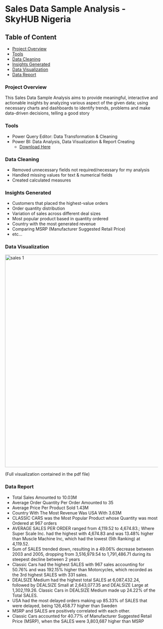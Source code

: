 # Sales Data Sample Analysis - SkyHUB Nigeria

## Table of Content

- [Project Overview](#project-overview)
- [Tools](#tools)
- [Data Cleaning](#data-cleaning)
- [Insights Generated](#insights-generated)
- [Data Visualization](#data-visualization)
- [Data Report](#data-report)

### Project Overview
This Sales Data Sample Analysis aims to provide meaningful, interactive and actionable insights by analyzing various aspect of the given data; using necessary charts and dashboards to identify trends, problems and make data-driven decisions, telling a good story


### Tools
- Power Query Editor: Data Transformation & Cleaning
- Power BI: Data Analysis, Data Visualization & Report Creating 
	- [Download Here](https://microsoft.com)

### Data Cleaning

- Removed unnecessary fields not required/necessary for my analysis 
- Handled missing values for text & numerical fields
- Created calculated measures


### Insights Generated

- Customers that placed the highest-value orders
- Order quantity distribution 
- Variation of sales across different deal sizes 
- Most popular product based in quantity ordered
- Country with the most generated revenue 
- Comparing MSRP (Manufacturer Suggested Retail Price)
- etc…


### Data Visualization
<img width="701" alt="sales 1" src="https://github.com/user-attachments/assets/23073d83-b18e-4d87-87bf-8bf15b0751d3">

(Full visualization contained in the pdf file)

### Data Report
- Total Sales Amounted to 10.03M
- Average Order Quantity Per Order Amounted to 35
- Average Price Per Product Sold 1.43M
- Country With The Most Revenue Was USA With 3.63M
- CLASSIC CARS was the Most Popular Product whose Quantity was most Ordered at 967 orders 
- AVERAGE SALES PER ORDER ranged from 4,119.52 to 4,674.83.; Where Super Scale Inc. had the highest with 4,674.83 and
was 13.48% higher than Muscle Machine Inc, which had the lowest (5th Ranking) at 4,119.52.
- Sum of SALES trended down, resulting in a 49.06% decrease between 2003 and 2005, dropping from 3,516,979.54 to
1,791,486.71 during its steepest decline between 2 years
- Classic Cars had the highest SALES with 967 sales accounting for 50.76% and was 192.15% higher than Motorcycles, which
recorded as the 3rd highest SALES with 331 sales.
- DEALSIZE Medium had the highest total SALES at 6,087,432.24, followed by DEALSIZE Small at 2,643,077.35 and DEALSIZE
Large at 1,302,119.26. Classic Cars in DEALSIZE Medium made up 24.22% of the Total SALES.
- USA had the most delayed orders making up 85.33% of SALES that were delayed, being 126,458.77 higher than Sweden
- MSRP and SALES are positively correlated with each other.
- Classic Cars accounted for 40.77% of Manufacturer Suggested Retail Price (MSRP), when the SALES were 3,803,687 higher
than MSRP


